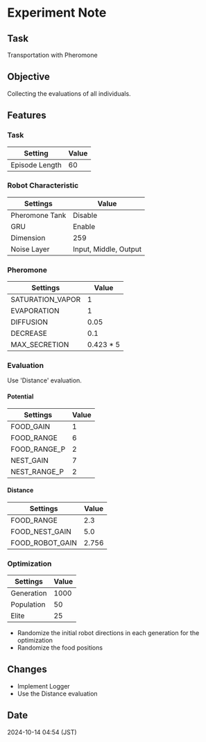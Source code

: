 # Experiment Note

## Task

Transportation with Pheromone

## Objective

Collecting the evaluations of all individuals.

## Features

### Task

| Setting        | Value |
|----------------|-------|
| Episode Length | 60    |

### Robot Characteristic

| Settings       | Value                 |
|----------------|-----------------------|
| Pheromone Tank | Disable               |
| GRU            | Enable                |
| Dimension      | 259                   |
| Noise Layer    | Input, Middle, Output |

### Pheromone

| Settings         | Value     |
|------------------|-----------|
| SATURATION_VAPOR | 1         |
| EVAPORATION      | 1         |
| DIFFUSION        | 0.05      |  
| DECREASE         | 0.1       |
| MAX_SECRETION    | 0.423 * 5 |

### Evaluation

Use 'Distance' evaluation.

#### Potential

| Settings     | Value |
|--------------|-------|
| FOOD_GAIN    | 1     |
| FOOD_RANGE   | 6     |
| FOOD_RANGE_P | 2     |
| NEST_GAIN    | 7     |
| NEST_RANGE_P | 2     |

#### Distance

| Settings        | Value |
|-----------------|-------|
| FOOD_RANGE      | 2.3   |
| FOOD_NEST_GAIN  | 5.0   |
| FOOD_ROBOT_GAIN | 2.756 |

### Optimization

| Settings   | Value |
|------------|-------|
| Generation | 1000  |
| Population | 50    |
| Elite      | 25    |

- Randomize the initial robot directions in each generation for the optimization
- Randomize the food positions

## Changes

- Implement Logger
- Use the Distance evaluation

## Date

2024-10-14 04:54 (JST)
